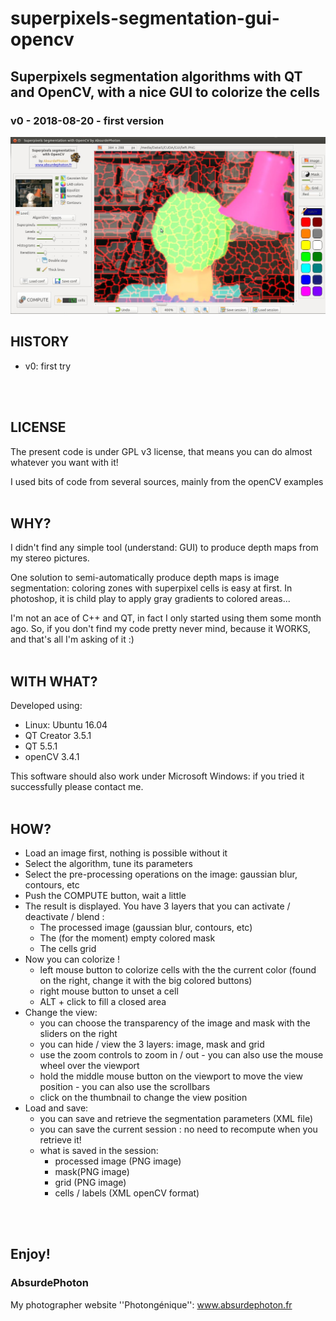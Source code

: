 # superpixels-segmentation-gui-opencv
## Superpixels segmentation algorithms with QT and OpenCV, with a nice GUI to colorize the cells
### v0 - 2018-08-20 - first version

![Screenshot](screenshot.jpg)
<br/>

## HISTORY

* v0: first try
<br/>
<br/>

## LICENSE

The present code is under GPL v3 license, that means you can do almost whatever you want
with it!

I used bits of code from several sources, mainly from the openCV examples
<br/>
<br/>

## WHY?

I didn't find any simple tool (understand: GUI) to produce depth maps from my stereo pictures.

One solution to semi-automatically produce depth maps is image segmentation: coloring zones with superpixel cells is easy at first. In photoshop, it is child play to apply gray gradients to colored areas...

I'm not an ace of C++ and QT, in fact I only started using them some month ago. So, if you don't find my code pretty never mind, because it WORKS, and that's all I'm asking of it :)
<br/>
<br/>

## WITH WHAT?

Developed using:
* Linux: Ubuntu	16.04
* QT Creator 3.5.1
* QT 5.5.1
* openCV 3.4.1

This software should also work under Microsoft Windows: if you tried it successfully please contact me.
<br/>
<br/>

## HOW?

* Load an image first, nothing is possible without it
* Select the algorithm, tune its parameters
* Select the pre-processing operations on the image: gaussian blur, contours, etc
* Push the COMPUTE button, wait a little
* The result is displayed. You have 3 layers that you can activate / deactivate / blend :
  * The processed image (gaussian blur, contours, etc)
  * The (for the moment) empty colored mask
  * The cells grid
* Now you can colorize !
  * left mouse button to colorize cells with the the current color (found on the right, change it with the big colored buttons)
  * right mouse button to unset a cell
  * ALT + click to fill a closed area
* Change the view:
  * you can choose the transparency of the image and mask with the sliders on the right
  * you can hide / view the 3 layers: image, mask and grid
  * use the zoom controls to zoom in / out - you can also use the mouse wheel over the viewport
  * hold the middle mouse button on the viewport to move the view position - you can also use the scrollbars
  * click on the thumbnail to change the view position
* Load and save:
  * you can save and retrieve the segmentation parameters (XML file)
  * you can save the current session : no need to recompute when you retrieve it!
  * what is saved in the session:
    * processed image (PNG image)
    * mask(PNG image)
    * grid (PNG image)
    * cells / labels (XML openCV format) 
<br/>
<br/>

## Enjoy!

### AbsurdePhoton
My photographer website ''Photongénique'': www.absurdephoton.fr
